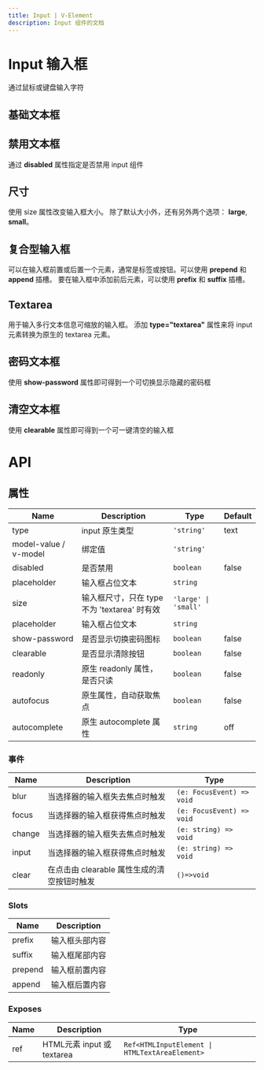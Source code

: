 ```yaml
---
title: Input | V-Element
description: Input 组件的文档
---
```


# Input 输入框
通过鼠标或键盘输入字符

## 基础文本框

<preview path="../demo/Input/Basic.vue" title="基础文本框" description="Input 基础文本框"></preview>

## 禁用文本框

通过 **disabled** 属性指定是否禁用 input 组件


<preview path="../demo/Input/Disable.vue" title="禁用文本框" description="Input 禁用文本框"></preview>

## 尺寸
使用 size 属性改变输入框大小。 除了默认大小外，还有另外两个选项： **large**, **small**。

<preview path="../demo/Input/Size.vue" title="不同尺寸文本框" description="不同尺寸文本框"></preview>


## 复合型输入框

可以在输入框前置或后置一个元素，通常是标签或按钮。可以使用 **prepend** 和 **append** 插槽。
要在输入框中添加前后元素，可以使用 **prefix** 和 **suffix** 插槽。

<preview path="../demo/Input/Combo.vue" title="复合型输入框" description="Input 复合型输入框"></preview>

## Textarea

用于输入多行文本信息可缩放的输入框。 添加 **type="textarea"** 属性来将 input 元素转换为原生的 textarea 元素。

<preview path="../demo/Input/Textarea.vue" title="Textarea" description="Textarea"></preview>

## 密码文本框

使用 **show-password** 属性即可得到一个可切换显示隐藏的密码框

<preview path="../demo/Input/Password.vue" title="密码文本框" description="Input 密码文本框"></preview>

## 清空文本框

使用 **clearable** 属性即可得到一个可一键清空的输入框


<preview path="../demo/Input/Clear.vue" title="清空文本框" description="Input 清空文本框"></preview>


# API

## 属性

| Name     | Description | Type            | Default |
| -------- | ----------- | --------------- | ------- |
| type    | input 原生类型      |`'string'`  |    text     | 
| model-value / v-model      | 绑定值    | `'string'` |         |
| disabled | 是否禁用        | `boolean`         | false   |
| placeholder  | 输入框占位文本	     | `string`         |    |
| size | 输入框尺寸，只在 type 不为 'textarea' 时有效    | `'large' \| 'small'`         |    |
| placeholder  | 输入框占位文本	     | `string`         |    |
| show-password  | 是否显示切换密码图标	     | `boolean`         | false   |
| clearable  | 是否显示清除按钮	     | `boolean`         |  false |
| readonly | 	原生  readonly 属性，是否只读        | `boolean`         | false   |
| autofocus | 原生属性，自动获取焦点        | `boolean`         | false   |
| autocomplete | 原生 autocomplete 属性        | `string`         | off   |

###   事件

| Name                 | Description                                                       | Type                                              |
| -------------------- | ----------------------------------------------------------------- | ------------------------------------------------- |
| blur       | 当选择器的输入框失去焦点时触发 | `(e: FocusEvent) => void` |
| focus               |当选择器的输入框获得焦点时触发 | `(e: FocusEvent) => void` |
| change       | 当选择器的输入框失去焦点时触发 | `(e: string) => void` |
| input               |当选择器的输入框获得焦点时触发 | `(e: string) => void` |
| clear               |在点击由 clearable 属性生成的清空按钮时触发 | `()=>void` |

### Slots

| Name    | Description                            |
| ------- | -------------------------------------- |
| prefix | 输入框头部内容 |
| suffix | 输入框尾部内容                      |
| prepend | 输入框前置内容 |
| append | 输入框后置内容                      |

### Exposes

| Name                 | Description                                                       | Type                                              |
| -------------------- | ----------------------------------------------------------------- | ------------------------------------------------- |
| ref       | HTML元素 input 或 textarea | `Ref<HTMLInputElement \| HTMLTextAreaElement>` |
